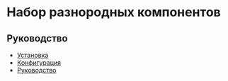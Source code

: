 Набор разнородных компонентов
===

## Руководство

* [Установка](install.md)
* [Конфигурация](config.md)
* [Руководство](guide.md)


